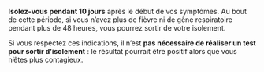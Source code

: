 **Isolez-vous pendant 10 jours** après le début de vos symptômes. Au bout de cette période, si vous n’avez plus de fièvre ni de gêne respiratoire pendant plus de 48 heures, vous pourrez sortir de votre isolement.

Si vous respectez ces indications, il n’est **pas nécessaire de réaliser un test pour sortir d’isolement** : le résultat pourrait être positif alors que vous n’êtes plus contagieux.
